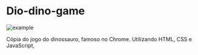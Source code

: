 # Dio-dino-game


![example](https://user-images.githubusercontent.com/89245910/138378362-f107c20e-e6bf-413e-9070-e2534db4552d.png)



Cópia do jogo do dinossauro, famoso no Chrome. Utilizando HTML, CSS e JavaScript,
